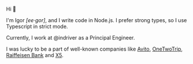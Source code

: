 Hi 👋

I'm Igor *[ee·gor]*, and I write code in Node.js. I prefer strong types, so I use Typescript in strict mode.

Currently, I work at @indriver as a Principal Engineer.

I was lucky to be a part of well-known companies like [Avito](https://www.avito.ru "The biggest classified in the world"), [OneTwoTrip](https://www.onetwotrip.com/en-us/ "Hotel search engine"), [Raiffeisen Bank](https://www.raiffeisen.ru/en/) and [X5](https://www.x5.ru/en/ "Top-3 grocery delivery service").
